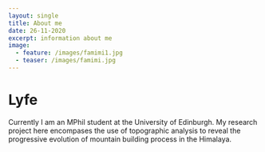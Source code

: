 ```yaml
---
layout: single
title: About me
date: 26-11-2020
excerpt: information about me
image:
  - feature: /images/famimi1.jpg
  - teaser: /images/famimi.jpg
---
```


<h1>Lyfe</h1>
Currently I am an MPhil student at the University of Edinburgh. My research project here encompases the use of topographic analysis to reveal the progressive evolution of mountain building process in the Himalaya.

